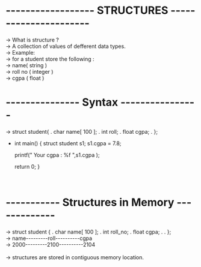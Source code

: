 # ------------------ STRUCTURES ----------------------
-> What is structure ?
<br>
-> A collection of values of defferent data types.
<br>
-> Example: 
<br>
-> for a student store the following :
<br>
-> name( string )
<br>
-> roll no ( integer )
<br>
-> cgpa ( float )
<br>

# --------------- Syntax ----------------
-> struct student{
.                    char name[ 100 ];
.                    int roll;
.                    float cgpa;
.                };
<br>
- int main()
{
    struct student s1;
    s1.cgpa = 7.8;

    printf(" Your cgpa : %f ",s1.cgpa );

    return 0;
}
<br>

# ----------- Structures in Memory -------------
-> struct student {
.                    char  name[ 100 ];
.                    int roll_no;
.                    float cgpa;
.
.                  };
<br>
-> name---------roll----------cgpa
<br>
-> 2000---------2100----------2104 
<br>       
-> structures are stored in contiguous memory location.